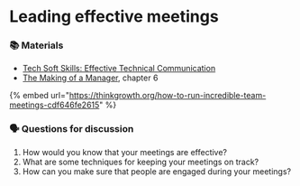 # Leading effective meetings



 

### 📚 Materials

* [Tech Soft Skills: Effective Technical Communication](https://www.linkedin.com/learning/tech-soft-skills-effective-technical-communication?u=2125562)
* [The Making of a Manager](https://amzn.to/2VCueN6), chapter 6

{% embed url="https://thinkgrowth.org/how-to-run-incredible-team-meetings-cdf646fe2615" %}

### 🗣 Questions for discussion

1. How would you know that your meetings are effective?
2. What are some techniques for keeping your meetings on track?
3. How can you make sure that people are engaged during your meetings?

